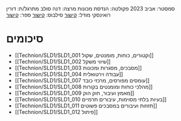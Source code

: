 סמסטר: אביב 2023
פקולטה: הנדסת מכונות
מרצה: דנה סולב
מתרגל/ת: דורין רואינסקי
מודל: [קישור](https://moodle2223.technion.ac.il/course/view.php?id=2397)
סילבוס: [קישור](https://moodle2223.technion.ac.il/pluginfile.php/390415/mod_resource/content/1/%D7%A1%D7%99%D7%9C%D7%91%D7%95%D7%A1%20%D7%90%D7%91%D7%99%D7%91%20%D7%AA%D7%A9%D7%A4%D7%92.pdf)
ספר: [קישור](https://libgen.rs/search.php?req=J.+L.+Meriam&open=0&res=25&view=simple&phrase=1&column=author)
# סיכומים
- [[Technion/SLD1/SLD1_001 וקטורים, כוחות, מומנטים, שקול]]
- [[Technion/SLD1/SLD1_002 שיווי משקל]]
- [[Technion/SLD1/SLD1_003 מסבכים, מסגרות ומכונות]]
- [[Technion/SLD1/SLD1_004 עבודה וירטואלית]]
- [[Technion/SLD1/SLD1_007 עומסים מפורסים, מרכזי כובד]]
- [[Technion/SLD1/SLD1_008 מהלכי כוחות ומומנטים בקורות]]
- [[Technion/SLD1/SLD1_009 מאמץ ועיבור, חוק הוק]]
- [[Technion/SLD1/SLD1_010 בעיות בלתי מסוימות, עיבורים תרמיים]]
- [[Technion/SLD1/SLD1_011 תזוזות ועיבורים במסבכים פשוטים]]
- [[Technion/SLD1/SLD1_012 פיתול]]